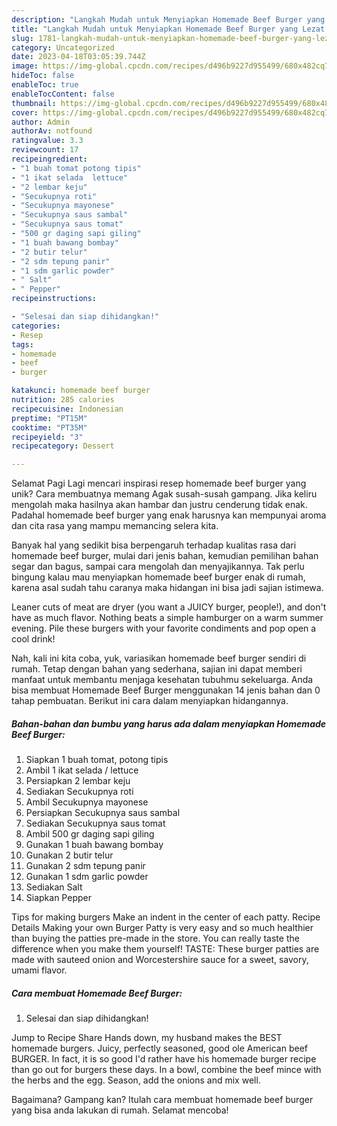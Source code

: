 ```yaml
---
description: "Langkah Mudah untuk Menyiapkan Homemade Beef Burger yang Lezat Sekali, Enak"
title: "Langkah Mudah untuk Menyiapkan Homemade Beef Burger yang Lezat Sekali, Enak"
slug: 1781-langkah-mudah-untuk-menyiapkan-homemade-beef-burger-yang-lezat-sekali-enak
category: Uncategorized
date: 2023-04-18T03:05:39.744Z
image: https://img-global.cpcdn.com/recipes/d496b9227d955499/680x482cq70/homemade-beef-burger-foto-resep-utama.jpg
hideToc: false
enableToc: true
enableTocContent: false
thumbnail: https://img-global.cpcdn.com/recipes/d496b9227d955499/680x482cq70/homemade-beef-burger-foto-resep-utama.jpg
cover: https://img-global.cpcdn.com/recipes/d496b9227d955499/680x482cq70/homemade-beef-burger-foto-resep-utama.jpg
author: Admin
authorAv: notfound
ratingvalue: 3.3
reviewcount: 17
recipeingredient:
- "1 buah tomat potong tipis"
- "1 ikat selada  lettuce"
- "2 lembar keju"
- "Secukupnya roti"
- "Secukupnya mayonese"
- "Secukupnya saus sambal"
- "Secukupnya saus tomat"
- "500 gr daging sapi giling"
- "1 buah bawang bombay"
- "2 butir telur"
- "2 sdm tepung panir"
- "1 sdm garlic powder"
- " Salt"
- " Pepper"
recipeinstructions:

- "Selesai dan siap dihidangkan!"
categories:
- Resep
tags:
- homemade
- beef
- burger

katakunci: homemade beef burger 
nutrition: 285 calories
recipecuisine: Indonesian
preptime: "PT15M"
cooktime: "PT35M"
recipeyield: "3"
recipecategory: Dessert

---
```



Selamat Pagi Lagi mencari inspirasi resep homemade beef burger yang unik? Cara membuatnya memang Agak susah-susah gampang. Jika keliru mengolah maka hasilnya akan hambar dan justru cenderung tidak enak. Padahal homemade beef burger yang enak harusnya kan mempunyai aroma dan cita rasa yang mampu memancing selera kita.


Banyak hal yang sedikit bisa berpengaruh terhadap kualitas rasa dari homemade beef burger, mulai dari jenis bahan, kemudian pemilihan bahan segar dan bagus, sampai cara mengolah dan menyajikannya. Tak perlu bingung kalau mau menyiapkan homemade beef burger enak di rumah, karena asal sudah tahu caranya maka hidangan ini bisa jadi sajian istimewa.

Leaner cuts of meat are dryer (you want a JUICY burger, people!), and don&#39;t have as much flavor. Nothing beats a simple hamburger on a warm summer evening. Pile these burgers with your favorite condiments and pop open a cool drink!


Nah, kali ini kita coba, yuk, variasikan homemade beef burger sendiri di rumah. Tetap dengan bahan yang sederhana, sajian ini dapat memberi manfaat untuk membantu menjaga kesehatan tubuhmu sekeluarga. Anda bisa membuat Homemade Beef Burger menggunakan 14 jenis bahan dan 0 tahap pembuatan. Berikut ini cara dalam menyiapkan hidangannya.

<!--inarticleads1-->

##### Bahan-bahan dan bumbu yang harus ada dalam menyiapkan Homemade Beef Burger:

1. Siapkan 1 buah tomat, potong tipis
1. Ambil 1 ikat selada / lettuce
1. Persiapkan 2 lembar keju
1. Sediakan Secukupnya roti
1. Ambil Secukupnya mayonese
1. Persiapkan Secukupnya saus sambal
1. Sediakan Secukupnya saus tomat
1. Ambil 500 gr daging sapi giling
1. Gunakan 1 buah bawang bombay
1. Gunakan 2 butir telur
1. Gunakan 2 sdm tepung panir
1. Gunakan 1 sdm garlic powder
1. Sediakan  Salt
1. Siapkan  Pepper


Tips for making burgers Make an indent in the center of each patty. Recipe Details Making your own Burger Patty is very easy and so much healthier than buying the patties pre-made in the store. You can really taste the difference when you make them yourself! TASTE: These burger patties are made with sauteed onion and Worcestershire sauce for a sweet, savory, umami flavor. 

<!--inarticleads2-->

##### Cara membuat Homemade Beef Burger:


1. Selesai dan siap dihidangkan!

Jump to Recipe Share Hands down, my husband makes the BEST homemade burgers. Juicy, perfectly seasoned, good ole American beef BURGER. In fact, it is so good I&#39;d rather have his homemade burger recipe than go out for burgers these days. In a bowl, combine the beef mince with the herbs and the egg. Season, add the onions and mix well. 

Bagaimana? Gampang kan? Itulah cara membuat homemade beef burger yang bisa anda lakukan di rumah. Selamat mencoba!
